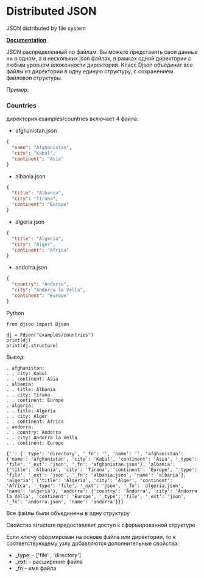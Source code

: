 ﻿# Distributed JSON

JSON distributed by file system

**[Documentation](https://mikegribov.github.io/djson/)**

JSON распределенный по файлам.
Вы можете представить свои данные ни в одном, а в нескольких json файлах, в рамках одной директории с любым уровнем вложенности директорий.
Класс Djson объединит все файлы из директории в одну единую структуру, с сохранением файловой структуры.

Пример:

### Countries

директория examples/countries включает 4 файла:

- afghanistan.json

```json
{
  "name": "Afghanistan",
  "city": "Kabul",
  "continent": "Asia"
}
```

- albania.json

```json
{
  "title": "Albania",
  "city": "Tirana",
  "continent": "Europe"
}
```

- algeria.json

```json
{
  "title": "Algeria",
  "city": "Alger",
  "continent": "Africa"
}
```

- andorra.json

```json
{
  "country": "Andorra",
  "city": "Andorra la Vella",
  "continent": "Europe"
}
```

Python

```phyton
from djson import Djson

dj = Fdson("examples/countries")
print(dj)
print(dj.structure)
```

Вывод:

```
. afghanistan:
. . city: Kabul
. . continent: Asia
. albania:
. . title: Albania
. . city: Tirana
. . continent: Europe
. algeria:
. . title: Algeria
. . city: Alger
. . continent: Africa
. andorra:
. . country: Andorra
. . city: Andorra la Vella
. . continent: Europe

{'': {'_type': 'directory', '_fn': '', 'name': '', 'afghanistan': {'name': 'afghanistan', 'city': 'Kabul', 'continent': 'Asia', '_type': 'file', '_ext': 'json', '_fn': 'afghanistan.json'}, 'albania': {'title': 'Albania', 'city': 'Tirana', 'continent': 'Europe', '_type': 'file', '_ext': 'json', '_fn': 'albania.json', 'name': 'albania'}, 'algeria': {'title': 'Algeria', 'city': 'Alger', 'continent': 'Africa', '_type': 'file', '_ext': 'json', '_fn': 'algeria.json', 'name': 'algeria'}, 'andorra': {'country': 'Andorra', 'city': 'Andorra la Vella', 'continent': 'Europe', '_type': 'file', '_ext': 'json', '_fn': 'andorra.json', 'name': 'andorra'}}}
```

Все файлы были объединены в одну структуру

Свойство structure предоставляет доступ к сформированной структуре

Если ключу сформирован на основе файла или директории, то к соответствующему узлу добавляются дополнительные свойства:

- \_type: - ['file' , 'directory']
- \_ext: - расширение файла
- \_fn - имя файла
